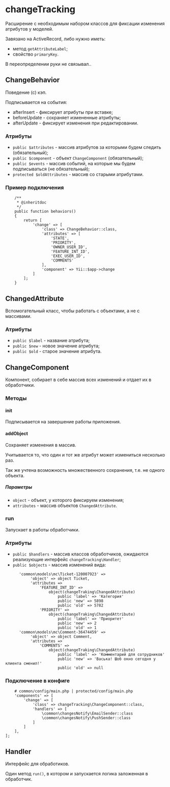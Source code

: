 # changeTracking
Расширение с необходимым набором классов для фиксации
 изменения атрибутов у моделей.
 
 Завязано на ActiveRecord, либо нужно иметь:
 * метод `getAttributeLabel`;
 * свойство `primaryKey`.
 
 В переопределении руки не связывал..
 
 ## ChangeBehavior
 Поведение (с) кэп.
 
 Подписывается на события:
 * afterInsert - фиксирует атрибуты при вставке;
 * beforeUpdate - сохраняет измененные атрибуты;
 * afterUpdate - фиксирует изменения при редактировании.

### Атрибуты
* `public $attributes` - массив атрибутов за которыми будем следить
 (обязательный);
* `public $component` - объект `ChangeComponent` (обязательный);
* `public $events` - массив событий, 
на которые мы будем подписываться (не обязательный);
* `protected $oldAttributes` - массив со старыми атрибутами.
 
### Пример подключения

```$xslt
    /**
     * @inheritdoc
     */
    public function behaviors()
    {
        return [
            'change' => [
                'class' => ChangeBehavior::class,
                'attributes' => [
                    'STATE',
                    'PRIORITY',
                    'OWNER_USER_ID',
                    'FEATURE_INT_ID',
                    'EXEC_USER_ID',
                    'COMMENTS'
                ],
                'component' => Yii::$app->change
            ]
        ];
    }

```

## ChangedAttribute
Вспомогательный класс, чтобы работать с объектами, а не с массивами.

### Атрибуты
* `public $label` - название атрибута;
* `public $new` - новое значение атрибута;
* `public $old` - старое значение атрибута.

## ChangeComponent
Компонент, собирает в себе массив всех изменений и отдает их в обработчики.

### Методы
#### init
Подписывается на завершение работы приложения.
#### addObject
Сохраняет изменения в массив. 

Учитывается то, что один и тот же атрибут может измениться несколько раз.

Так же учтена возможность множественного сохранения, т.е. не одного объекта.

##### Параметры
* `object` - объект, у которого фиксируем изменения;
* `attributes` - массив объектов `ChangedAttribute`.

### run
Запускает в работы обработчики.

### Атрибуты
* `public $handlers` - массив классов обработчиков, 
ожидаются реализующие интерфейс `changeTracking\Handler`;
* `public $objects` - массив изменений вида:
```$xslt
      'common\models\mc\Ticket-120007923' =>
           'object' => object Ticket,
           'attributes =>
               'FEATURE_INT_ID' =>
                   object(changeTraking\ChangedAttribute)
                       public 'label' => 'Категория'
                       public 'new' => 5898
                       public 'old' => 5782
               'PRIORITY' =>
                   object(changeTraking\ChangedAttribute)
                       public 'label' => 'Приоритет'
                       public 'new' => 2
                       public 'old' => 1
      'common\models\mc\Comment-36474459' =>
           'object' => object Comment,
           'attributes =>
               'COMMENTS' =>
                   object(changeTraking\ChangedAttribute)
                       public 'label' => 'Комментарий для сотрудников'
                       public 'new' => 'Васька! Шоб окно сегодня у клиента сменил!'
                       public 'old' => null
```

### Подключение в конфиге

```$xslt
    # common/config/main.php | protected/config/main.php
    'components' => [
        'change' => [
            'class' => changeTracking\ChangeComponent::class,
            'handlers' => [
                \common\changesNotify\EmailSender::class
                \common\changesNotify\PushSender::class
            ]
        ]
    ],
];

```

## Handler
Интерфейс для обработиков.

Один метод `run()`, в котором и запускается логика заложенная в обработчик.
